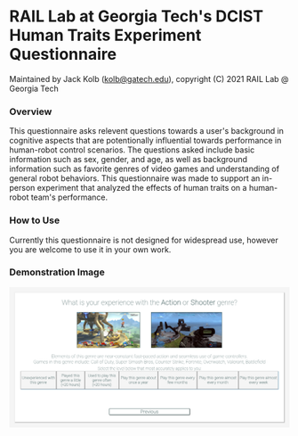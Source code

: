 # RAIL Lab at Georgia Tech's DCIST Human Traits Experiment Questionnaire

Maintained by Jack Kolb (kolb@gatech.edu), copyright (C) 2021 RAIL Lab @ Georgia Tech


### Overview ###

This questionnaire asks relevent questions towards a user's background in cognitive aspects that are potentionally influential towards performance in human-robot control scenarios. The questions asked include basic information such as sex, gender, and age, as well as background information such as favorite genres of video games and understanding of general robot behaviors. This questionnaire was made to support an in-person experiment that analyzed the effects of human traits on a human-robot team's performance.

### How to Use ###

Currently this questionnaire is not designed for widespread use, however you are welcome to use it in your own work.

### Demonstration Image ###

![Demonstration Image](img/questionnaire_demo_image.png)